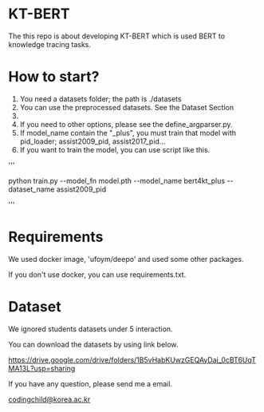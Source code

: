 # KT-BERT

The this repo is about developing KT-BERT which is used BERT to knowledge tracing tasks.

# How to start?

1. You need a datasets folder; the path is ./datasets
2. You can use the preprocessed datasets. See the Dataset Section
3. 
4. If you need to other options, please see the define_argparser.py.
5. If model_name contain the "_plus", you must train that model with pid_loader; assist2009_pid, assist2017_pid...
6. If you want to train the model, you can use script like this.

'''

python train.py --model_fn model.pth --model_name bert4kt_plus --dataset_name assist2009_pid

'''


# Requirements

We used docker image, 'ufoym/deepo' and used some other packages.

If you don't use docker, you can use requirements.txt.

# Dataset

We ignored students datasets under 5 interaction.

You can download the datasets by using link below.

https://drive.google.com/drive/folders/1B5vHabKUwzGEQAyDaj_0cBT6UqTMA13L?usp=sharing

If you have any question, please send me a email.

codingchild@korea.ac.kr
